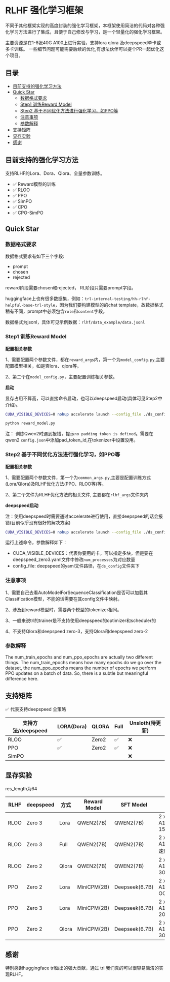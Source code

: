 # RLHF 强化学习框架

不同于其他框架实现的高度封装的强化学习框架，本框架使用简洁的代码对各种强化学习方法进行了集成，且便于自己修改与学习，是一个轻量化的强化学习框架。

主要资源是在1-8张40G A100上进行实验，支持lora qlora 及deepspeed单卡或多卡训练。 一些细节问题可能需要后续的优化,有想法伙伴可以提个PR一起优化这个项目。

## 目录

- [目前支持的强化学习方法](#目前支持的强化学习方法)
- [Quick Star](#quick-star)
  - [数据格式要求](#数据格式要求)
  - [Step1 训练Reward Model](#step1-训练reward-model)
  - [Step2 基于不同优化方法进行强化学习，如PPO等](#step2-基于不同优化方法进行强化学习如ppo等)
  - [注意事项](#注意事项)
  - [参数解释](#参数解释)
- [支持矩阵](#支持矩阵)
- [显存实验](#显存实验)
- [感谢](#感谢)


## 目前支持的强化学习方法
支持RLHF的Lora、Dora、Qlora、全量参数训练。

- ✅ Reward模型的训练
- ✅ RLOO
- ✅ PPO
- ✅ SimPO
- ✅ CPO
- ✅ CPO-SimPO



## Quick Star

### 数据格式要求

数据格式要求有如下三个字段:
- prompt
- chosen
- rejected

reward阶段需要chosen和rejected， RL阶段只需要prompt字段。

huggingface上也有很多数据集，例如：```trl-internal-testing/hh-rlhf-helpful-base-trl-style```，因为我们要构建模型的的chat template，故数据格式稍有不同，prompt中必须包含```role```和```content```字段。

数据格式为jsonl，具体可见示例数据：```rlhf/data_example/data.jsonl```


### Step1 训练Reward Model

**配置相关参数**

1、需要配置两个参数文件，都在```reward_args```内，第一个为```model_config.py```,主要配置模型相关，如是否lora、qlora等。

2、第二个在```model_config.py```，主要配置训练相关参数。

**启动**

显存占用不算高，可以直接命令启动，也可以deepspeed启动(具体可见Step2中介绍)。
```bash
CUDA_VISIBLE_DEVICES=0 nohup accelerate launch --config_file ./ds_config/deepspeed_zero3.yaml reward_model.py
```

```bash
python reward_model.py
```

注：
训练Qwen2时遇到报错，提示```no padding token is defined```。需要在qwen2 ```config.json```中添加pad_token_id,在tokenizer中设置没用。

### Step2 基于不同优化方法进行强化学习，如PPO等

**配置相关参数**

1、需要配置两个参数文件，第一个为```common_args.py```,主要是配置训练方式(Lora/Qlora)及RLHF优化方法(PPO、RLOO等)等。

2、第二个文件为RLHF优化方法的相关文件, 主要都在```rlhf_args```文件夹内

**deepspeed启动**

注：使用deepspeed时需要通过accelerate进行使用，直接deepspeed的话会报错(目前似乎没有很好的解决方案)

```bash
CUDA_VISIBLE_DEVICES=0 nohup accelerate launch --config_file ./ds_config/deepspeed_zero3.yaml rlhf_train.py
```
运行上述命令，参数解释如下：
- CUDA_VISIBLE_DEVICES：代表你要用的卡，可以指定多块，但是要在deepspeed_zero3.yaml文件中修改```num_processes```为对应数量
- config_file: deepspeed的yaml文件路径，在```ds_config```文件夹下

### 注意事项
1、需要自己去看AutoModelForSequenceClassification是否可以加载其Classification模型，不能的话需要在其config文件中映射。

2、涉及到reward模型时，需要两个模型的tokenizer相同。

3、一般来说trl的trainer是不支持使用deepspeed的optimizer和scheduler的

4、不支持Qlora和deepspeed zero-3，支持Qlora和deepspeed zero-2



### 参数解释

The num_train_epochs and num_ppo_epochs are actually two different things. The num_train_epochs means how many epochs do we go over the dataset, the num_ppo_epochs means the number of epochs we perform PPO updates on a batch of data. So, there is a subtle but meaningful difference here.



## 支持矩阵
✅ 代表支持deepspeed 全策略

| 支持方法/deepspeed | LORA(Dora) | QLORA | Full | Unsloth(待更新) |
|----------------|------------|-------|------|--------------|
| RLOO           | ✅          | Zero2 | ✅    | ❌            |
| PPO            | ✅          | Zero2 | ✅    | ❌            |
| SimPO          |            |       |      | ❌            |




## 显存实验
res_length为64

| **RLHF** | **deepspeed** | **方式** | **Reward Model** | **SFT Model**  | **显存占用**               |
|----------|---------------|--------|------------------|----------------|------------------------|
| RLOO     | Zero 3        | Lora   | QWEN2(7B)        | QWEN2(7B)      | 2 x A100(40GB): 15~30G |
| RLOO     | Zero 3        | Full   | QWEN2(7B)        | QWEN2(7B)      | 2 x A100(40GB): 速度很慢   |
| RLOO     | Zero 2        | Qlora  | QWEN2(7B)        | QWEN2(7B)      | 2 x A100(40GB): 30~40G |
| PPO      | Zero 2        | Lora   | MiniCPM(2B)      | Deepseek(6.7B) | 2 x A100(40GB): OOM    |
| PPO      | Zero 3        | Lora   | MiniCPM(2B)      | Deepseek(6.7B) | 2 x A100(40GB): 20-25G |
| PPO      | Zero 2        | Qlora  | MiniCPM(2B)      | Deepseek(6.7B) | 2 x A100(40GB): 30G    |




## 感谢

特别感谢huggingface trl做出的强大贡献，通过 trl 我们真的可以很容易简洁的实现RLHF。